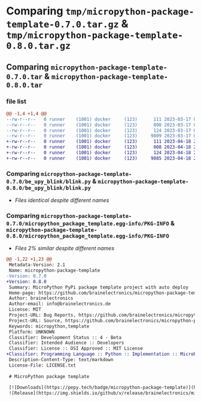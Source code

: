 # Comparing `tmp/micropython-package-template-0.7.0.tar.gz` & `tmp/micropython-package-template-0.8.0.tar.gz`

## Comparing `micropython-package-template-0.7.0.tar` & `micropython-package-template-0.8.0.tar`

### file list

```diff
@@ -1,4 +1,4 @@
--rw-r--r--   0 runner    (1001) docker     (123)      111 2023-03-17 09:59:12.000000 micropython-package-template-0.7.0/be_upy_blink/__init__.py
--rw-r--r--   0 runner    (1001) docker     (123)      808 2023-03-17 09:59:12.000000 micropython-package-template-0.7.0/be_upy_blink/blink.py
--rw-r--r--   0 runner    (1001) docker     (123)      124 2023-03-17 09:59:22.000000 micropython-package-template-0.7.0/be_upy_blink/version.py
--rw-r--r--   0 runner    (1001) docker     (123)     9809 2023-03-17 09:59:23.000000 micropython-package-template-0.7.0/micropython_package_template.egg-info/PKG-INFO
+-rw-r--r--   0 runner    (1001) docker     (123)      111 2023-04-18 20:38:13.000000 micropython-package-template-0.8.0/be_upy_blink/__init__.py
+-rw-r--r--   0 runner    (1001) docker     (123)      808 2023-04-18 20:38:13.000000 micropython-package-template-0.8.0/be_upy_blink/blink.py
+-rw-r--r--   0 runner    (1001) docker     (123)      124 2023-04-18 20:38:22.000000 micropython-package-template-0.8.0/be_upy_blink/version.py
+-rw-r--r--   0 runner    (1001) docker     (123)     9885 2023-04-18 20:38:23.000000 micropython-package-template-0.8.0/micropython_package_template.egg-info/PKG-INFO
```

### Comparing `micropython-package-template-0.7.0/be_upy_blink/blink.py` & `micropython-package-template-0.8.0/be_upy_blink/blink.py`

 * *Files identical despite different names*

### Comparing `micropython-package-template-0.7.0/micropython_package_template.egg-info/PKG-INFO` & `micropython-package-template-0.8.0/micropython_package_template.egg-info/PKG-INFO`

 * *Files 2% similar despite different names*

```diff
@@ -1,22 +1,23 @@
 Metadata-Version: 2.1
 Name: micropython-package-template
-Version: 0.7.0
+Version: 0.8.0
 Summary: MicroPython PyPi package template project with auto deploy
 Home-page: https://github.com/brainelectronics/micropython-package-template
 Author: brainelectronics
 Author-email: info@brainelectronics.de
 License: MIT
 Project-URL: Bug Reports, https://github.com/brainelectronics/micropython-package-template/issues
 Project-URL: Source, https://github.com/brainelectronics/micropython-package-template
 Keywords: micropython,template
 Platform: UNKNOWN
 Classifier: Development Status :: 4 - Beta
 Classifier: Intended Audience :: Developers
 Classifier: License :: OSI Approved :: MIT License
+Classifier: Programming Language :: Python :: Implementation :: MicroPython
 Description-Content-Type: text/markdown
 License-File: LICENSE.txt
 
 # MicroPython package template
 
 [![Downloads](https://pepy.tech/badge/micropython-package-template)](https://pepy.tech/project/micropython-package-template)
 ![Release](https://img.shields.io/github/v/release/brainelectronics/micropython-package-template?include_prereleases&color=success)
```

